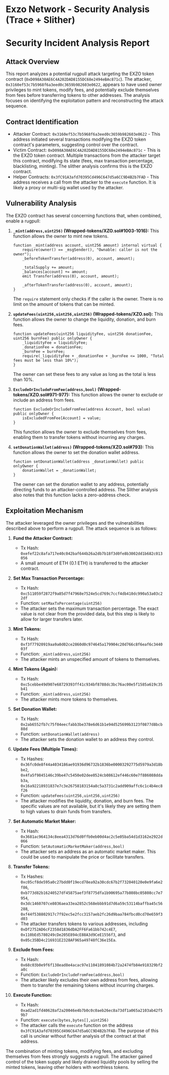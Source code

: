 # Exzo Network - Security Analysis (Trace + Slither)

# Security Incident Analysis Report

## Attack Overview
This report analyzes a potential rugpull attack targeting the EXZO token contract (`0xD098A30AE6C4A202DAD8155DC68e2494eBAc871c`). The attacker, `0x3160ef53c7b5968f6a3eed0c3659b982603e0622`, appears to have used owner privileges to mint tokens, modify fees, and potentially exclude themselves from fees before transferring tokens to other addresses. The analysis focuses on identifying the exploitation pattern and reconstructing the attack sequence.

## Contract Identification
- Attacker Contract: `0x3160ef53c7b5968f6a3eed0c3659b982603e0622` - This address initiated several transactions modifying the EXZO token contract's parameters, suggesting control over the contract.
- Victim Contract: `0xD098A30AE6C4A202DAD8155DC68e2494eBAc871c` - This is the EXZO token contract. Multiple transactions from the attacker target this contract, modifying its state (fees, max transaction percentage, blacklisting, minting). The slither analysis confirms this is the EXZO contract.
- Helper Contracts: `0x3fC91A3afd70395Cd496C647d5a6CC9D4B2b7FAD` - This address receives a call from the attacker to the `execute` function. It is likely a proxy or multi-sig wallet used by the attacker.

## Vulnerability Analysis
The EXZO contract has several concerning functions that, when combined, enable a rugpull:

1.  **`_mint(address,uint256)` (Wrapped-tokens/XZO.sol#1003-1016):** This function allows the owner to mint new tokens.
    ```solidity
    function _mint(address account, uint256 amount) internal virtual {
        require(owner() == _msgSender(), "Ownable: caller is not the owner");
        _beforeTokenTransfer(address(0), account, amount);

        _totalSupply += amount;
        _balances[account] += amount;
        emit Transfer(address(0), account, amount);

        _afterTokenTransfer(address(0), account, amount);
    }
    ```
    The `require` statement only checks if the caller is the owner. There is no limit on the amount of tokens that can be minted.

2.  **`updateFees(uint256,uint256,uint256)` (Wrapped-tokens/XZO.sol):** This function allows the owner to change the liquidity, donation, and burn fees.
    ```solidity
    function updateFees(uint256 liquidityFee, uint256 donationFee, uint256 burnFee) public onlyOwner {
        _liquidityFee = liquidityFee;
        _donationFee = donationFee;
        _burnFee = burnFee;
        require(_liquidityFee + _donationFee + _burnFee <= 1000, "Total fees must be less than 10%");
    }
    ```
    The owner can set these fees to any value as long as the total is less than 10%.

3.  **`ExcludeOrIncludeFromFee(address,bool)` (Wrapped-tokens/XZO.sol#971-977):** This function allows the owner to exclude or include an address from fees.
    ```solidity
    function ExcludeOrIncludeFromFee(address Account, bool value) public onlyOwner {
        isExcludedFromFee[Account] = value;
    }
    ```
    This function allows the owner to exclude themselves from fees, enabling them to transfer tokens without incurring any charges.

4.  **`setDonationWallet(address)` (Wrapped-tokens/XZO.sol#793):** This function allows the owner to set the donation wallet address.
    ```solidity
    function setDonationWallet(address _donationWallet) public onlyOwner {
        donationWallet = _donationWallet;
    }
    ```
    The owner can set the donation wallet to any address, potentially directing funds to an attacker-controlled address. The Slither analysis also notes that this function lacks a zero-address check.

## Exploitation Mechanism
The attacker leveraged the owner privileges and the vulnerabilities described above to perform a rugpull. The attack sequence is as follows:

1.  **Fund the Attacker Contract:**
    - Tx Hash: `0xefef22c8afa717e40c042baf644b26a2db7b18f3d0fe8b3002dd1b682c013056`
    - A small amount of ETH (0.1 ETH) is transferred to the attacker contract.

2.  **Set Max Transaction Percentage:**
    - Tx Hash: `0xc511059f2872f9a85d7f47968e7524e5cd769c7ccf4db410dc990a53a03c22df`
    - Function: `setMaxTxPercentage(uint256)`
    - The attacker sets the maximum transaction percentage. The exact value is not clear from the provided data, but this step is likely to allow for larger transfers later.

3.  **Mint Tokens:**
    - Tx Hash: `0xf3f77920919aa9a0d02ce2860d0c974645a179904c20d766c8f6eaf6c344003f`
    - Function: `_mint(address,uint256)`
    - The attacker mints an unspecified amount of tokens to themselves.

4.  **Mint Tokens (Again):**
    - Tx Hash: `0xc5cebbe49d907e68729393ff41c934bf8788dc3bc76ac00e5f1585a619c35b41`
    - Function: `_mint(address,uint256)`
    - The attacker mints more tokens to themselves.

5.  **Set Donation Wallet:**
    - Tx Hash: `0x2ab6552fb7c75f04eecfabb3be378e6d61b1e94d525699b3123f0877d8bcb88d`
    - Function: `setDonationWallet(address)`
    - The attacker sets the donation wallet to an address they control.

6.  **Update Fees (Multiple Times):**
    - Tx Hashes: `0x36fc0de8f44a4034186ae91936d96732b1836be00003292775d5979a3d18bbe2`, `0x4fa5f9845146c39be47c5450e02dee0524cb08612ef446c60e7f886088ddab3a`, `0x16a92218931837e7c3e26758183154a8c5a3731c2add909affc6c1c4b4ec8f26`
    - Function: `updateFees(uint256,uint256,uint256)`
    - The attacker modifies the liquidity, donation, and burn fees. The specific values are not available, but it's likely they are setting them to high values to drain funds from transfers.

7.  **Set Automatic Market Maker:**
    - Tx Hash: `0x3681ac964134c8eea4313d76d0ffb0eb00d4ac2c5e05ba54d1d3162e2922d066`
    - Function: `SetAutomaticMarketMaker(address,bool)`
    - The attacker sets an address as an automatic market maker. This could be used to manipulate the price or facilitate transfers.

8.  **Transfer Tokens:**
    - Tx Hashes: `0xc05cf8de595a0c27bdd0f19ecd78ea92a30cdc67b2f732040120e0e9fa6e2f86`, `0xb773d82b16240527df45875aef3f8775dfa1b90695a77b808bc05808cc7e7954`, `0x3dc1460707ce8036aea33ea2852c568ebbb91d7d6a59c53114baffba45c56288`, `0xf44f538802917c7f92ec5e2fcc3157aeb2fc26d9baa784fbcd0cd70e659f3d03`
    - The attacker transfers tokens to various addresses, including `0xDf2752AD6cF2358d1836dDA2FF6Fa61bb742c4E7`, `0x110bEd5780249cDe205E894cE88A3d9CeE1556f3`, and `0x05c35BD4c216931E2328AF965a49748fC36e15Ea`.

9.  **Exclude from Fees:**
    - Tx Hash: `0x68c03b0e9f6f138ead8e4acac97e11041891084b72a2474fb84e918329bf2a8c`
    - Function: `ExcludeOrIncludeFromFee(address,bool)`
    - The attacker likely excludes their own address from fees, allowing them to transfer the remaining tokens without incurring charges.

10. **Execute Function:**
    - Tx Hash: `0xad2ad1fd40628af2a20046e4b7b0c0c0aeb26ec8a73df1a065a2103ab42f59b7`
    - Function: `execute(bytes,bytes[],uint256)`
    - The attacker calls the `execute` function on the address `0x3fC91A3afd70395Cd496C647d5a6CC9D4B2b7FAD`. The purpose of this call is unclear without further analysis of the contract at that address.

The combination of minting tokens, modifying fees, and excluding themselves from fees strongly suggests a rugpull. The attacker gained control of the token supply and likely drained liquidity pools by selling the minted tokens, leaving other holders with worthless tokens.
